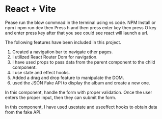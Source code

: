 # React + Vite

Pease run the blow commnad in the terminal using vs code.
NPM Install or npm i
npm run dev
then Press h and then press enter key 
then press O key and enter press key
after that you see could see react will launch a url.

The following features have been included in this project.

1. Created a navigation bar to navigate other pages. 
2. I utilized React Router Dom for navigation.
3. I have used props to pass data from the parent component to the child component. 
4. I use state and effect hooks.
5. Added a drag and drop feature to manipulate the DOM.
6. used the JSON Fake API to display the album and create a new one.

In this component, handle the form with proper validation. Once the user enters the proper input, then they can submit the form.

In this component, I have used usestate and useeffect hooks to obtain data from the fake API.
